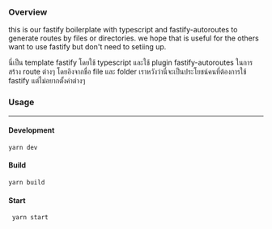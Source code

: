 ### Overview

this is our fastify boilerplate with typescript and fastify-autoroutes to generate routes by files or directories. we hope that is useful for the others want to use fastify but don't need to setiing up.

นี่เป็น template fastify โดยใช้ typescript และใช้ plugin fastify-autoroutes ในการสร้าง route ต่างๆ โดยอิงจากชื่อ file และ folder เราหวังว่านี่จะเป็นประโยชน์คนที่ต้องการใช้ fastify แต่ไม่อยากตั้งค่าต่างๆ

### Usage

------------

#### Development
	yarn dev

#### Build
	yarn build

#### Start
	 yarn start